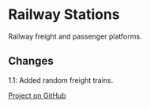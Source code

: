 # Railway Stations

Railway freight and passenger platforms.

## Changes

1.1: Added random freight trains.


[Project on GitHub](https://github.com/jakobharder/anno-1800-jakobs-mods)

